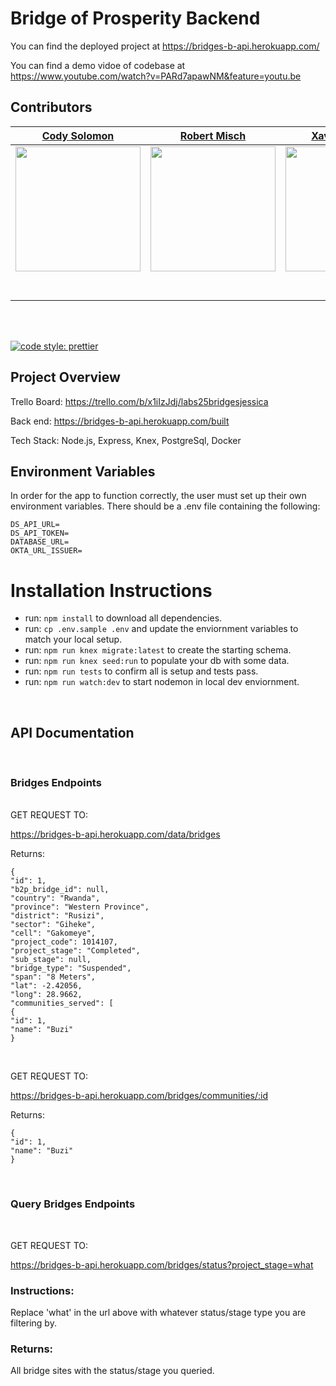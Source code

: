 # Bridge of Prosperity Backend

You can find the deployed project at https://bridges-b-api.herokuapp.com/

You can find a demo vidoe of codebase at https://www.youtube.com/watch?v=PARd7apawNM&feature=youtu.be

## Contributors

|                                          [Cody Solomon](https://github.com/CodyFlys)                                          |                                                            [Robert Misch](https://github.com/RobertMisch)                                                            |                                                           [Xavier Hoskins](https://github.com/xavierhoskins)                                                           |
| :---------------------------------------------------------------------------------------------------------------------------: | :------------------------------------------------------------------------------------------------------------------------------------------------------------------: | :--------------------------------------------------------------------------------------------------------------------------------------------------------------------: |
|    [<img src="https://avatars2.githubusercontent.com/u/60758834?s=460&u=e9fd1bd445778f124a4107689c839b624a4ad217&v=4" width = "200" />](https://github.com/CodyFlys)     | [<img src="https://avatars0.githubusercontent.com/u/24370208?s=400&v=4" width = "200" />](https://github.com/RobertMisch) | [<img src="https://avatars1.githubusercontent.com/u/59076433?s=460&u=7d6b6c0d420aec9596603733d2760b4912015f9d&v=4" width = "200" />](https://github.com/xavierhoskins) |
|                     [<img src="https://github.com/favicon.ico" width="15"> ](https://github.com/CodyFlys)                     |                                       [<img src="https://github.com/favicon.ico" width="15"> ](https://github.com/RobertMisch)                                       |                                       [<img src="https://github.com/favicon.ico" width="15"> ](https://github.com/xavierhoskins)                                       |
| [ <img src="https://static.licdn.com/sc/h/al2o9zrvru7aqj8e1x2rzsrca" width="15"> ](https://www.linkedin.com/in/robert-misch/) |                    [ <img src="https://static.licdn.com/sc/h/al2o9zrvru7aqj8e1x2rzsrca" width="15"> ](https://www.linkedin.com/in/cody-solomon/)                     |                    [ <img src="https://static.licdn.com/sc/h/al2o9zrvru7aqj8e1x2rzsrca" width="15"> ](https://www.linkedin.com/in/xavier-hoskins/)                     |

<br>
<br>

[![code style: prettier](https://img.shields.io/badge/code_style-prettier-ff69b4.svg?style=flat-square)](https://github.com/prettier/prettier)

## Project Overview

Trello Board: https://trello.com/b/x1iIzJdj/labs25bridgesjessica

Back end: https://bridges-b-api.herokuapp.com/built 

Tech Stack: Node.js, Express, Knex, PostgreSql, Docker

## Environment Variables

In order for the app to function correctly, the user must set up their own environment variables. There should be a .env file containing the following:

```
DS_API_URL=
DS_API_TOKEN=
DATABASE_URL=
OKTA_URL_ISSUER=
```

# Installation Instructions

- run: `npm install` to download all dependencies.
- run: `cp .env.sample .env` and update the enviornment variables to match your local setup.
- run: `npm run knex migrate:latest` to create the starting schema.
- run: `npm run knex seed:run` to populate your db with some data.
- run: `npm run tests` to confirm all is setup and tests pass.
- run: `npm run watch:dev` to start nodemon in local dev enviornment.


<br/>

## API Documentation

<br/>

### Bridges Endpoints

<br/>
GET REQUEST TO:

https://bridges-b-api.herokuapp.com/data/bridges

Returns:

```
{
"id": 1,
"b2p_bridge_id": null,
"country": "Rwanda",
"province": "Western Province",
"district": "Rusizi",
"sector": "Giheke",
"cell": "Gakomeye",
"project_code": 1014107,
"project_stage": "Completed",
"sub_stage": null,
"bridge_type": "Suspended",
"span": "8 Meters",
"lat": -2.42056,
"long": 28.9662,
"communities_served": [
{
"id": 1,
"name": "Buzi"
}
```

<br/>

GET REQUEST TO:

https://bridges-b-api.herokuapp.com/bridges/communities/:id

Returns:

```
{
"id": 1,
"name": "Buzi"
}
```

<br/>

### Query Bridges Endpoints

<br/>

GET REQUEST TO:

https://bridges-b-api.herokuapp.com/bridges/status?project_stage=what

### Instructions:<br/>

Replace 'what' in the url above with whatever status/stage type you are filtering by.

### Returns:

All bridge sites with the status/stage you queried.
